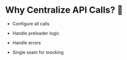 # Why Centralize API Calls? 🤔

*   Configure all calls

*   Handle preloader logic

*   Handle errors

*   Single seam for mocking
